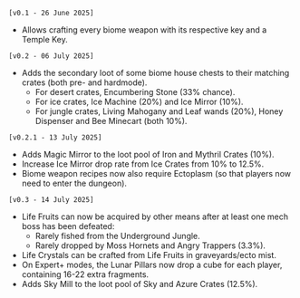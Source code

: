 `[v0.1 - 26 June 2025]`
- Allows crafting every biome weapon with its respective key and a Temple Key.

`[v0.2 - 06 July 2025]`
- Adds the secondary loot of some biome house chests to their matching crates (both pre- and hardmode).
  - For desert crates, Encumbering Stone (33% chance).
  - For ice crates, Ice Machine (20%) and Ice Mirror (10%).
  - For jungle crates, Living Mahogany and Leaf wands (20%), Honey Dispenser and Bee Minecart (both 10%).

`[v0.2.1 - 13 July 2025]`
- Adds Magic Mirror to the loot pool of Iron and Mythril Crates (10%).
- Increase Ice Mirror drop rate from Ice Crates from 10% to 12.5%.
- Biome weapon recipes now also require Ectoplasm (so that players now need to enter the dungeon).

`[v0.3 - 14 July 2025]`
- Life Fruits can now be acquired by other means after at least one mech boss has been defeated:
    - Rarely fished from the Underground Jungle.
    - Rarely dropped by Moss Hornets and Angry Trappers (3.3%).
- Life Crystals can be crafted from Life Fruits in graveyards/ecto mist.
- On Expert+ modes, the Lunar Pillars now drop a cube for each player, containing 16-22 extra fragments.
- Adds Sky Mill to the loot pool of Sky and Azure Crates (12.5%).
